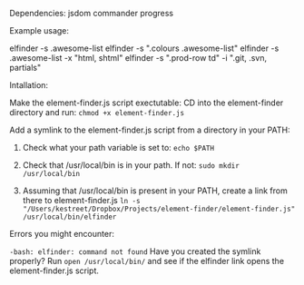 Dependencies:
jsdom
commander
progress


Example usage:

elfinder -s .awesome-list
elfinder -s ".colours .awesome-list"
elfinder -s .awesome-list -x "html, shtml"
elfinder -s ".prod-row td" -i ".git, .svn, partials"

Intallation:

Make the element-finder.js script exectutable:
CD into the element-finder directory and run:
`chmod +x element-finder.js`

Add a symlink to the element-finder.js script from a directory in your PATH:
1. Check what your path variable is set to:
`echo $PATH`

2. Check that /usr/local/bin is in your path. If not:
`sudo mkdir /usr/local/bin`

3. Assuming that /usr/local/bin is present in your PATH, create a link from there to element-finder.js
`ln -s "/Users/kestreet/Dropbox/Projects/element-finder/element-finder.js" /usr/local/bin/elfinder`



Errors you might encounter:

`-bash: elfinder: command not found`
Have you created the symlink properly? Run `open /usr/local/bin/` and see if the elfinder link opens the element-finder.js script.


